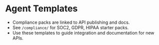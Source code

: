 # Agent Templates

- Compliance packs are linked to API publishing and docs.
- See `/compliance/` for SOC2, GDPR, HIPAA starter packs.
- Use these templates to guide integration and documentation for new APIs.
